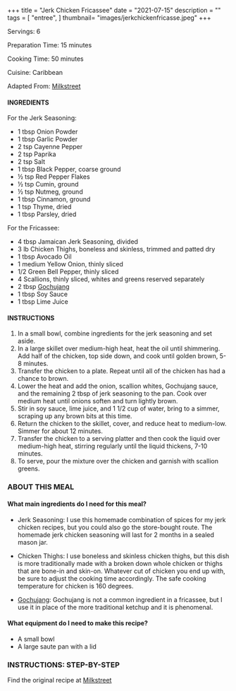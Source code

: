 +++
title = "Jerk Chicken Fricassee"
date = "2021-07-15"
description = ""
tags = [
    "entree",
]
thumbnail= "images/jerkchickenfricasse.jpeg"
+++

Servings: 6 <!--more-->

Preparation Time: 15 minutes 

Cooking Time: 50 minutes 

Cuisine: Caribbean

Adapted From: [Milkstreet](https://www.177milkstreet.com/recipes/jamaican-chicken-fricassee)

#### INGREDIENTS 

For the Jerk Seasoning:

* 1 tbsp Onion Powder
* 1 tbsp Garlic Powder
* 2 tsp Cayenne Pepper
* 2 tsp Paprika
* 2 tsp Salt
* 1 tbsp Black Pepper, coarse ground 
* ½ tsp Red Pepper Flakes
* ½ tsp Cumin, ground
* ½ tsp Nutmeg, ground
* 1 tbsp Cinnamon, ground
* 1 tsp Thyme, dried
* 1 tbsp Parsley, dried

For the Fricassee:

* 4 tbsp Jamaican Jerk Seasoning, divided 
* 3 lb Chicken Thighs, boneless and skinless, trimmed and patted dry
* 1 tbsp Avocado Oil 
* 1 medium Yellow Onion, thinly sliced 
* 1/2 Green Bell Pepper, thinly sliced 
* 4 Scallions, thinly sliced, whites and greens reserved separately 
* 2 tbsp [Gochujang](https://amzn.to/3al2a8Y)
* 1 tbsp Soy Sauce 
* 1 tbsp Lime Juice 

#### INSTRUCTIONS 

1. In a small bowl, combine ingredients for the jerk seasoning and set aside.
2. In a large skillet over medium-high heat, heat the oil until shimmering. Add half of the chicken, top side down, and cook until golden brown, 5-8 minutes.
3. Transfer the chicken to a plate. Repeat until all of the chicken has had a chance to brown. 
4. Lower the heat and add the onion, scallion whites, Gochujang sauce, and the remaining 2 tbsp of jerk seasoning to the pan. Cook over medium heat until onions soften and turn lightly brown.
5. Stir in soy sauce, lime juice, and 1 1/2 cup of water, bring to a simmer, scraping up any brown bits at this time.
6. Return the chicken to the skillet, cover, and reduce heat to medium-low. Simmer for about 12 minutes.
7. Transfer the chicken to a serving platter and then cook the liquid over medium-high heat, stirring regularly until the liquid thickens, 7-10 minutes.
8. To serve, pour the mixture over the chicken and garnish with scallion greens. 

### ABOUT THIS MEAL 

#### What main ingredients do I need for this meal?

* Jerk Seasoning: I use this homemade combination of spices for my jerk chicken recipes, but you could also go the store-bought route. The homemade jerk chicken seasoning will last for 2 months in a sealed mason jar. 

* Chicken Thighs: I use boneless and skinless chicken thighs, but this dish is more traditionally made with a broken down whole chicken or thighs that are bone-in and skin-on. Whatever cut of chicken you end up with, be sure to adjust the cooking time accordingly. The safe cooking temperature for chicken is 160 degrees. 

* [Gochujang](https://amzn.to/3al2a8Y): Gochujang is not a common ingredient in a fricassee, but I use it in place of the more traditional ketchup and it is phenomenal. 

#### What equipment do I need to make this recipe?

* A small bowl
* A large saute pan with a lid 

### INSTRUCTIONS: STEP-BY-STEP


Find the original recipe at [Milkstreet](https://www.177milkstreet.com/recipes/jamaican-chicken-fricassee)
